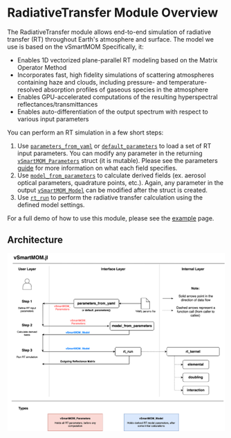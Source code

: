 # RadiativeTransfer Module Overview

The RadiativeTransfer module allows end-to-end simulation of radiative transfer (RT) throughout Earth's atmosphere and surface. The model we use is based on the vSmartMOM Specifically, it:

- Enables 1D vectorized plane-parallel RT modeling based on the Matrix Operator Method
- Incorporates fast, high fidelity simulations of scattering atmospheres containing haze and clouds, including pressure- and temperature-resolved absorption profiles of gaseous species in the atmosphere
- Enables GPU-accelerated computations of the resulting hyperspectral reflectances/transmittances
- Enables auto-differentiation of the output spectrum with respect to various input parameters

You can perform an RT simulation in a few short steps: 

1. Use [`parameters_from_yaml`](@ref) or [`default_parameters`](@ref) to load a set of RT input parameters. You can modify any parameter in the returning [`vSmartMOM_Parameters`](@ref) struct (it is mutable). Please see the parameters [guide](https://radiativetransfer.github.io/RadiativeTransfer.jl/dev/pages/RadiativeTransfer/InputParametersGuide/) for more information on what each field specifies. 
2. Use [`model_from_parameters`](@ref) to calculate derived fields (ex. aerosol optical parameters, quadrature points, etc.). Again, any parameter in the output [`vSmartMOM_Model`](@ref) can be modified after the struct is created. 
3. Use [`rt_run`](@ref) to perform the radiative transfer calculation using the defined model settings. 

For a full demo of how to use this module, please see the [example](https://radiativetransfer.github.io/RadiativeTransfer.jl/dev/pages/RadiativeTransfer/Example/) page. 

## Architecture

![ArchitectureDiagram](RadiativeTransferDiagram-RadiativeTransfer.drawio.png)